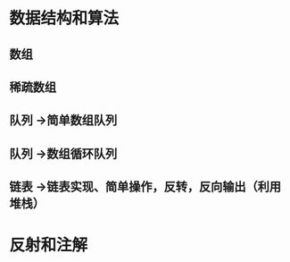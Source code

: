 # 数据结构和算法

## 数组
## 稀疏数组
## 队列 ->简单数组队列
## 队列 ->数组循环队列

## 链表 ->链表实现、简单操作，反转，反向输出（利用堆栈）


# 反射和注解


